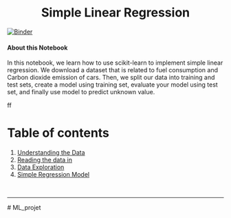 


<h1><center>Simple Linear Regression</center></h1>

[![Binder](https://mybinder.org/badge_logo.svg)](https://mybinder.org/v2/gh/lindabouallegue/ML_projet/main)


<h4>About this Notebook</h4> 
In this notebook, we learn how to use scikit-learn to implement simple linear regression. We download a dataset that is related to fuel consumption and Carbon dioxide emission of cars. Then, we split our data into training and test sets, create a model using training set, evaluate your model using test set, and finally use model to predict unknown value.

ff
<h1>Table of contents</h1>

<div class="alert alert-block alert-info" style="margin-top: 20px">
    <ol>
        <li><a href="#understanding_data">Understanding the Data</a></li>
        <li><a href="#reading_data">Reading the data in</a></li>
        <li><a href="#data_exploration">Data Exploration</a></li>
        <li><a href="#simple_regression">Simple Regression Model</a></li>
    </ol>
</div>
<br>
<hr>#   M L _ p r o j e t 
 
 